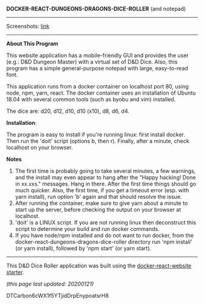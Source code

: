 
**DOCKER-REACT-DUNGEONS-DRAGONS-DICE-ROLLER** (and notepad)

******************************************************************************

Screenshots: [link](https://imgur.com/a/VnovNsb)

******************************************************************************

**About This Program**

This website application has a mobile-friendly GUI and provides the user (e.g.: D&D Dungeon Master) with a virtual set of D&D Dice. Also, this program has a simple general-purpose notepad with large, easy-to-read font.

This application runs from a docker container on localhost port 80, using node, npm, yarn, react. The docker container uses an installation of Ubuntu 18.04 with several common tools (such as byobu and vim) installed. 

The dice are: d20, d12, d10, d10 (x10), d8, d6, d4.

**Installation**: 

The program is easy to install if you're running linux: first install docker. Then run the 'doit' script (options b, then r). Finally, after a minute, check localhost on your browser.

**Notes**
1) The first time is probably going to take several minutes, a few warnings, and the install may even appear to hang after the "Happy hacking! Done in xx.xxs." messages. Hang in there. After the first time things should go much quicker. Also, the first time, if you get a timeout error (esp. with yarn install), run option 'b' again and that should resolve the issue.
2) After running the container, make sure to give yarn about a minute to start up the server, before checking the output on your browser at localhost.
3) 'doit' is a LINUX script. If you are not running linux then deconstruct this script to determine your build and run docker commands. 
4) If you have node/npm installed and do not want to run docker, from the docker-react-dungeons-dragons-dice-roller directory run 'npm install' (or yarn install), followed by 'npm start' (or yarn start).

************************************************

This D&D Dice Roller application was built using the [docker-react-website starter](https://github.com/tomcarbon/docker-react-website-starter).

*(this page last updated: 20200121)*

DTCarbon6cWX1f5YTjidDrpEnypoatsrH8
